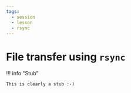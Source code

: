 ```yaml
---
tags:
  - session
  - lesson
  - rsync
---
```


# File transfer using `rsync`

!!! info "Stub"

    This is clearly a stub :-)
